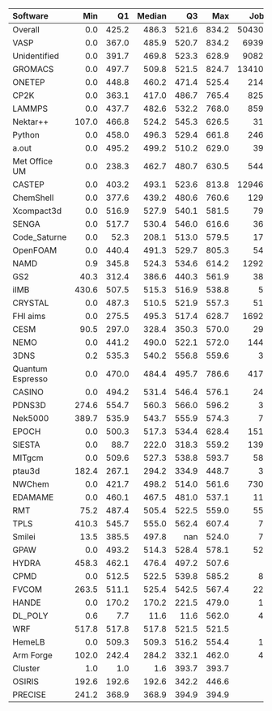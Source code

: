 | Software         |   Min |    Q1 |   Median |    Q3 |   Max |   Jobs |     Nodeh |   PercentUse |       kWh |   PercentEnergy |   Users |   Projects |
|:-----------------|------:|------:|---------:|------:|------:|-------:|----------:|-------------:|----------:|----------------:|--------:|-----------:|
| Overall          |   0.0 | 425.2 |    486.3 | 521.6 | 834.2 | 504308 | 3554664.1 |         99.0 | 1582955.2 |            98.5 |     623 |         96 |
| VASP             |   0.0 | 367.0 |    485.9 | 520.7 | 834.2 |  69396 |  747652.4 |         20.8 |  319052.6 |            19.8 |     120 |          9 |
| Unidentified     |   0.0 | 391.7 |    469.8 | 523.3 | 628.9 |  90829 |  456872.7 |         12.7 |  201061.4 |            12.5 |     211 |         64 |
| GROMACS          |   0.0 | 497.7 |    509.8 | 521.5 | 824.7 | 134109 |  325028.6 |          9.0 |  161894.8 |            10.1 |      29 |         10 |
| ONETEP           |   0.0 | 448.8 |    460.2 | 471.4 | 525.4 |   2141 |  277610.4 |          7.7 |  123232.4 |             7.7 |       7 |          2 |
| CP2K             |   0.0 | 363.1 |    417.0 | 486.7 | 765.4 |   8255 |  251070.0 |          7.0 |  100093.0 |             6.2 |      39 |          9 |
| LAMMPS           |   0.0 | 437.7 |    482.6 | 532.2 | 768.0 |   8592 |  207446.3 |          5.8 |   90690.8 |             5.6 |      53 |         16 |
| Nektar++         | 107.0 | 466.8 |    524.2 | 545.3 | 626.5 |    314 |  173972.7 |          4.8 |   87523.8 |             5.4 |       8 |          4 |
| Python           |   0.0 | 458.0 |    496.3 | 529.4 | 661.8 |   2464 |  147349.3 |          4.1 |   70850.5 |             4.4 |      20 |         15 |
| a.out            |   0.0 | 495.2 |    499.2 | 510.2 | 629.0 |    397 |  137320.7 |          3.8 |   67026.4 |             4.2 |       8 |          7 |
| Met Office UM    |   0.0 | 238.3 |    462.7 | 480.7 | 630.5 |   5443 |   92921.9 |          2.6 |   34236.4 |             2.1 |      29 |          2 |
| CASTEP           |   0.0 | 403.2 |    493.1 | 523.6 | 813.8 | 129466 |   85066.8 |          2.4 |   38088.2 |             2.4 |      41 |          4 |
| ChemShell        |   0.0 | 377.6 |    439.2 | 480.6 | 760.6 |   1291 |   78909.0 |          2.2 |   33193.8 |             2.1 |      11 |          3 |
| Xcompact3d       |   0.0 | 516.9 |    527.9 | 540.1 | 581.5 |    791 |   75776.8 |          2.1 |   36379.6 |             2.3 |       9 |          4 |
| SENGA            |   0.0 | 517.7 |    530.4 | 546.0 | 616.6 |    367 |   72803.4 |          2.0 |   37927.9 |             2.4 |       7 |          2 |
| Code_Saturne     |   0.0 |  52.3 |    208.1 | 513.0 | 579.5 |    179 |   53409.5 |          1.5 |   15399.9 |             1.0 |       5 |          3 |
| OpenFOAM         |   0.0 | 440.4 |    491.3 | 529.7 | 805.3 |    544 |   38213.5 |          1.1 |   18428.4 |             1.1 |      27 |          8 |
| NAMD             |   0.9 | 345.8 |    524.3 | 534.6 | 614.2 |  12929 |   36897.7 |          1.0 |   16975.9 |             1.1 |       8 |          4 |
| GS2              |  40.3 | 312.4 |    386.6 | 440.3 | 561.9 |    384 |   31799.7 |          0.9 |   11655.0 |             0.7 |       2 |          1 |
| iIMB             | 430.6 | 507.5 |    515.3 | 516.9 | 538.8 |     58 |   26804.8 |          0.7 |   13710.9 |             0.9 |       2 |          1 |
| CRYSTAL          |   0.0 | 487.3 |    510.5 | 521.9 | 557.3 |    514 |   23671.8 |          0.7 |   11614.8 |             0.7 |       6 |          4 |
| FHI aims         |   0.0 | 275.5 |    495.3 | 517.4 | 628.7 |  16928 |   23188.8 |          0.6 |    9478.3 |             0.6 |      19 |          2 |
| CESM             |  90.5 | 297.0 |    328.4 | 350.3 | 570.0 |    298 |   23129.9 |          0.6 |    7458.1 |             0.5 |       2 |          1 |
| NEMO             |   0.0 | 441.2 |    490.0 | 522.1 | 572.0 |   1444 |   18642.0 |          0.5 |    8221.4 |             0.5 |      12 |          4 |
| 3DNS             |   0.2 | 535.3 |    540.2 | 556.8 | 559.6 |     33 |   17839.3 |          0.5 |    8738.6 |             0.5 |       1 |          1 |
| Quantum Espresso |   0.0 | 470.0 |    484.4 | 495.7 | 786.6 |   4178 |   15885.8 |          0.4 |    7436.6 |             0.5 |       9 |          3 |
| CASINO           |   0.0 | 494.2 |    531.4 | 546.4 | 576.1 |    242 |   14273.4 |          0.4 |    7159.9 |             0.4 |       6 |          3 |
| PDNS3D           | 274.6 | 554.7 |    560.3 | 566.0 | 596.2 |     32 |   13395.7 |          0.4 |    7501.4 |             0.5 |       3 |          1 |
| Nek5000          | 389.7 | 535.9 |    543.7 | 555.9 | 574.3 |     72 |   11905.4 |          0.3 |    6453.0 |             0.4 |       3 |          2 |
| EPOCH            |   0.0 | 500.3 |    517.3 | 534.4 | 628.4 |   1516 |   11768.5 |          0.3 |    6020.2 |             0.4 |       5 |          1 |
| SIESTA           |   0.0 |  88.7 |    222.0 | 318.3 | 559.2 |   1393 |    9504.3 |          0.3 |    2049.1 |             0.1 |       7 |          2 |
| MITgcm           |   0.0 | 509.6 |    527.3 | 538.8 | 593.7 |    581 |    8255.8 |          0.2 |    4075.6 |             0.3 |      11 |          2 |
| ptau3d           | 182.4 | 267.1 |    294.2 | 334.9 | 448.7 |     38 |    8005.1 |          0.2 |    2490.2 |             0.2 |       1 |          1 |
| NWChem           |   0.0 | 421.7 |    498.2 | 514.0 | 561.6 |   7302 |    7398.8 |          0.2 |    3315.0 |             0.2 |      14 |          6 |
| EDAMAME          |   0.0 | 460.1 |    467.5 | 481.0 | 537.1 |    118 |    6375.2 |          0.2 |    2838.1 |             0.2 |       2 |          1 |
| RMT              |  75.2 | 487.4 |    505.4 | 522.5 | 559.0 |    558 |    5180.3 |          0.1 |    2460.8 |             0.2 |       5 |          1 |
| TPLS             | 410.3 | 545.7 |    555.0 | 562.4 | 607.4 |     72 |    4761.3 |          0.1 |    2615.8 |             0.2 |       2 |          1 |
| Smilei           |  13.5 | 385.5 |    497.8 | nan   | 524.0 |     75 |    4561.4 |          0.1 |     900.6 |             0.1 |       2 |          2 |
| GPAW             |   0.0 | 493.2 |    514.3 | 528.4 | 578.1 |    525 |    4121.3 |          0.1 |    1937.9 |             0.1 |       1 |          1 |
| HYDRA            | 458.3 | 462.1 |    476.4 | 497.2 | 507.6 |      5 |    1899.0 |          0.1 |     917.3 |             0.1 |       1 |          1 |
| CPMD             |   0.0 | 512.5 |    522.5 | 539.8 | 585.2 |     89 |    1668.5 |          0.0 |     854.3 |             0.1 |       1 |          1 |
| FVCOM            | 263.5 | 511.1 |    525.4 | 542.5 | 567.4 |    224 |    1533.3 |          0.0 |     781.4 |             0.0 |       1 |          1 |
| HANDE            |   0.0 | 170.2 |    170.2 | 221.5 | 479.0 |     11 |     276.0 |          0.0 |      59.6 |             0.0 |       1 |          1 |
| DL_POLY          |   0.6 |   7.7 |     11.6 |  11.6 | 562.0 |     48 |     190.2 |          0.0 |       6.9 |             0.0 |       1 |          1 |
| WRF              | 517.8 | 517.8 |    517.8 | 521.5 | 521.5 |      2 |     156.3 |          0.0 |      81.1 |             0.0 |       1 |          1 |
| HemeLB           |   0.0 | 509.3 |    509.3 | 516.2 | 554.4 |     10 |     123.2 |          0.0 |      61.0 |             0.0 |       1 |          1 |
| Arm Forge        | 102.0 | 242.4 |    284.2 | 332.1 | 462.0 |     41 |      16.6 |          0.0 |       4.6 |             0.0 |       4 |          4 |
| Cluster          |   1.0 |   1.0 |      1.6 | 393.7 | 393.7 |      3 |       8.7 |          0.0 |       1.5 |             0.0 |       1 |          1 |
| OSIRIS           | 192.6 | 192.6 |    192.6 | 342.2 | 446.6 |      3 |       2.0 |          0.0 |       0.5 |             0.0 |       2 |          2 |
| PRECISE          | 241.2 | 368.9 |    368.9 | 394.9 | 394.9 |      4 |       0.0 |          0.0 |       0.0 |             0.0 |       1 |          1 |
